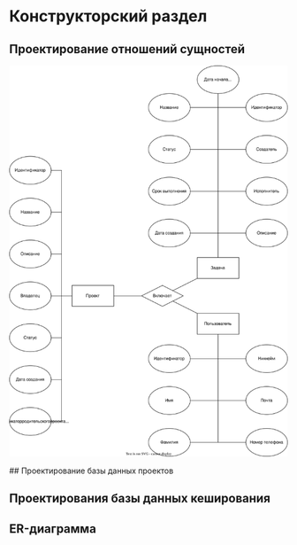 # Конструкторский раздел

## Проектирование отношений сущностей

![ER-диаграмма сущностей базы данных проектов](../../files/er-diagram.drawio.svg)


## Проектирование базы данных проектов

## Проектирования базы данных кеширования


## ER-диаграмма

